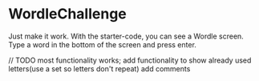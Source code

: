 # WordleChallenge

Just make it work. With the starter-code, you can see a Wordle screen. Type a word in the bottom of the screen and press enter.



// TODO
most functionality works; add functionality to show already used letters(use a set so letters don't repeat)
add comments